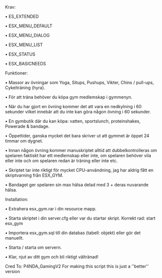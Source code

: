 
Krav:

• ES_EXTENDED

• ESX_MENU_DEFAULT

• ESX_MENU_DIALOG

• ESX_MENU_LIST

• ESX_STATUS

• ESX_BASICNEEDS

Funktioner:

• Massor av övningar som Yoga, Situps, Pushups, Vikter, Chins / pull-ups, Cykelträning (hyra).

• För att träna behöver du köpa gym medlemskap i gymmenyn.

• När du har gjort en övning kommer det att vara en nedkylning i 60 sekunder vilket innebär att du inte kan göra någon övning i 60 sekunder.

• En gymbutik där du kan köpa: vatten, sportslunch, proteinshakes, Powerade & bandage.

• Öppettider, ganska mycket det bara skriver ut att gymmet är öppet 24 timmar om dygnet.

• Innan någon övning kommer manuskriptet alltid att dubbelkontrolleras om spelaren faktiskt har ett medlemskap eller inte, om spelaren behöver vila eller inte och om spelaren redan är träning eller inte etc.

• Skriptet tar inte riktigt för mycket CPU-användning, jag har aldrig fått en skriptvarning från ESX_GYM.

• Bandaget ger spelaren sin max hälsa delad med 3 + deras nuvarande hälsa.

Installation:

• Extrahera esx_gym.rar i din resource mapp.

• Starta skriptet i din server.cfg eller var du startar skript. Korrekt rad: start esx_gym

• Importera esx_gym.sql till din databas (tabell: objekt) eller gör det manuellt.

• Starta / starta om servern.

• Klar, njut av ditt gym och bli riktigt vältränad!


Cred To: P4NDA_GamingV2
For making this script this is just a ''better'' version


